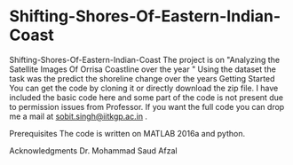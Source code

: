 # Shifting-Shores-Of-Eastern-Indian-Coast

Shifting-Shores-Of-Eastern-Indian-Coast
The project is on "Analyzing the Satellite Images Of Orrisa Coastline over the year " Using the dataset the task was the predict the shoreline change over the years
Getting Started
You can get the code by cloning it or directly download the zip file. I have included the basic code here and some part of the code is not present due to permission issues from Professor. If you want the full code you can drop me a mail at sobit.singh@iitkgp.ac.in .

Prerequisites
The code is written on MATLAB 2016a and python.

Acknowledgments
Dr. Mohammad Saud Afzal
